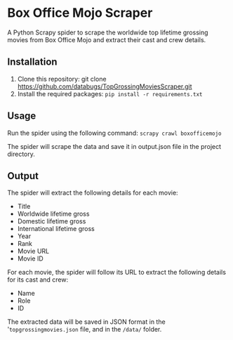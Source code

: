 # Box Office Mojo Scraper
A Python Scrapy spider to scrape the worldwide top lifetime grossing movies from Box Office Mojo and extract their cast and crew details.

## Installation
1. Clone this repository: git clone https://github.com/databugs/TopGrossingMoviesScraper.git
2. Install the required packages: ```pip install -r requirements.txt```

## Usage
Run the spider using the following command: 
```scrapy crawl boxofficemojo```

The spider will scrape the data and save it in output.json file in the project directory.

## Output
The spider will extract the following details for each movie:

- Title
- Worldwide lifetime gross
- Domestic lifetime gross
- International lifetime gross
- Year
- Rank
- Movie URL
- Movie ID

For each movie, the spider will follow its URL to extract the following details for its cast and crew:

- Name
- Role
- ID

The extracted data will be saved in JSON format in the '`topgrossingmovies.json` file, and in the `/data/` folder.
